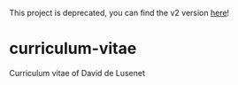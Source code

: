 This project is deprecated, you can find the v2 version [here](https://github.com/daviddelusenet/curriculum-vitae-v2)!

# curriculum-vitae

Curriculum vitae of David de Lusenet
